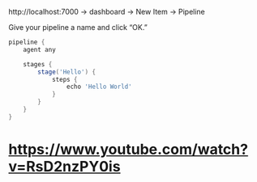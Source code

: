 http://localhost:7000 -> dashboard -> New Item -> Pipeline

Give your pipeline a name and click “OK.”

```groovy
pipeline {
    agent any

    stages {
        stage('Hello') {
            steps {
                echo 'Hello World'
            }
        }
    }
}
```

# https://www.youtube.com/watch?v=RsD2nzPY0is
